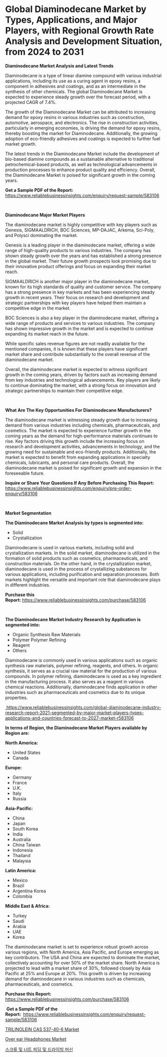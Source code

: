 <p><h1>Global Diaminodecane Market by Types, Applications, and Major Players, with Regional Growth Rate Analysis and Development Situation, from 2024 to 2031</h1></p><p><strong>Diaminodecane Market Analysis and Latest Trends</strong></p>
<p><p>Diaminodecane is a type of linear diamine compound with various industrial applications, including its use as a curing agent in epoxy resins, a component in adhesives and coatings, and as an intermediate in the synthesis of other chemicals. The global Diaminodecane Market is expected to experience steady growth over the forecast period, with a projected CAGR of 7.4%.</p><p>The growth of the Diaminodecane Market can be attributed to increasing demand for epoxy resins in various industries such as construction, automotive, aerospace, and electronics. The rise in construction activities, particularly in emerging economies, is driving the demand for epoxy resins, thereby boosting the market for Diaminodecane. Additionally, the growing adoption of eco-friendly adhesives and coatings is expected to further fuel market growth.</p><p>The latest trends in the Diaminodecane Market include the development of bio-based diamine compounds as a sustainable alternative to traditional petrochemical-based products, as well as technological advancements in production processes to enhance product quality and efficiency. Overall, the Diaminodecane Market is poised for significant growth in the coming years.</p></p>
<p><strong>Get a Sample PDF of the Report:&nbsp;</strong> <a href="https://www.reliablebusinessinsights.com/enquiry/request-sample/583106">https://www.reliablebusinessinsights.com/enquiry/request-sample/583106</a></p>
<p>&nbsp;</p>
<p><strong>Diaminodecane Major Market Players</strong></p>
<p><p>The diaminodecane market is highly competitive with key players such as Genesis, SIGMAALDRICH, BOC Sciences, MP-DAJAC, Arkema, Sci-Poly, and Polysci dominating the market. </p><p>Genesis is a leading player in the diaminodecane market, offering a wide range of high-quality products to various industries. The company has shown steady growth over the years and has established a strong presence in the global market. Their future growth prospects look promising due to their innovative product offerings and focus on expanding their market reach.</p><p>SIGMAALDRICH is another major player in the diaminodecane market, known for its high standards of quality and customer service. The company has a strong presence in key markets and has been experiencing steady growth in recent years. Their focus on research and development and strategic partnerships with key players have helped them maintain a competitive edge in the market.</p><p>BOC Sciences is also a key player in the diaminodecane market, offering a wide range of products and services to various industries. The company has shown impressive growth in the market and is expected to continue expanding its market reach in the future.</p><p>While specific sales revenue figures are not readily available for the mentioned companies, it is known that these players have significant market share and contribute substantially to the overall revenue of the diaminodecane market.</p><p>Overall, the diaminodecane market is expected to witness significant growth in the coming years, driven by factors such as increasing demand from key industries and technological advancements. Key players are likely to continue dominating the market, with a strong focus on innovation and strategic partnerships to maintain their competitive edge.</p></p>
<p>&nbsp;</p>
<p><strong>What Are The Key Opportunities For Diaminodecane Manufacturers?</strong></p>
<p><p>The diaminodecane market is witnessing steady growth due to increasing demand from various industries including chemicals, pharmaceuticals, and cosmetics. The market is expected to experience further growth in the coming years as the demand for high-performance materials continues to rise. Key factors driving this growth include the increasing focus on research and development activities, advancements in technology, and the growing need for sustainable and eco-friendly products. Additionally, the market is expected to benefit from expanding applications in specialty chemicals, lubricants, and personal care products. Overall, the diaminodecane market is poised for significant growth and expansion in the foreseeable future.</p></p>
<p><strong>Inquire or Share Your Questions If Any Before Purchasing This Report:</strong> <a href="https://www.reliablebusinessinsights.com/enquiry/pre-order-enquiry/583106">https://www.reliablebusinessinsights.com/enquiry/pre-order-enquiry/583106</a></p>
<p>&nbsp;</p>
<p><strong>Market Segmentation</strong></p>
<p><strong>The Diaminodecane Market Analysis by types is segmented into:</strong></p>
<p><ul><li>Solid</li><li>Crystallization</li></ul></p>
<p><p>Diaminodecane is used in various markets, including solid and crystallization markets. In the solid market, diaminodecane is utilized in the formation of solid products such as cosmetics, pharmaceuticals, and construction materials. On the other hand, in the crystallization market, diaminodecane is used in the process of crystallizing substances for various applications, including purification and separation processes. Both markets highlight the versatile and important role that diaminodecane plays in different industries.</p></p>
<p><strong>Purchase this Report:&nbsp;</strong><a href="https://www.reliablebusinessinsights.com/purchase/583106">https://www.reliablebusinessinsights.com/purchase/583106</a></p>
<p>&nbsp;</p>
<p><strong>The Diaminodecane Market Industry Research by Application is segmented into:</strong></p>
<p><ul><li>Organic Synthesis Raw Materials</li><li>Polymer Polymer Refining</li><li>Reagent</li><li>Others</li></ul></p>
<p><p>Diaminodecane is commonly used in various applications such as organic synthesis raw materials, polymer refining, reagents, and others. In organic synthesis, it serves as a crucial raw material for the production of various compounds. In polymer refining, diaminodecane is used as a key ingredient in the manufacturing process. It also serves as a reagent in various chemical reactions. Additionally, diaminodecane finds application in other industries such as pharmaceuticals and cosmetics due to its unique properties.</p></p>
<p><a href="https://www.reliablebusinessinsights.com/global-diaminodecane-industry-research-report-2021-segmented-by-major-market-players-types-applications-and-countries-forecast-to-2027-market-r583106">&nbsp;https://www.reliablebusinessinsights.com/global-diaminodecane-industry-research-report-2021-segmented-by-major-market-players-types-applications-and-countries-forecast-to-2027-market-r583106</a></p>
<p><strong>In terms of Region, the Diaminodecane Market Players available by Region are:</strong></p>
<p>
    <p> <strong> North America: </strong>
        <ul>
            <li>United States</li>
            <li>Canada</li>
        </ul>
        </p> 
    <p> <strong> Europe: </strong>
        <ul>
            <li>Germany</li>
            <li>France</li>
            <li>U.K.</li>
            <li>Italy</li>
            <li>Russia</li>
        </ul>
        </p> 
    <p> <strong> Asia-Pacific: </strong>
        <ul>
            <li>China</li>
            <li>Japan</li>
            <li>South Korea</li>
            <li>India</li>
            <li>Australia</li>
            <li>China Taiwan</li>
            <li>Indonesia</li>
            <li>Thailand</li>
            <li>Malaysia</li>
        </ul>
        </p> 
    <p> <strong> Latin America: </strong>
        <ul>
            <li>Mexico</li>
            <li>Brazil</li>
            <li>Argentina Korea</li>
            <li>Colombia</li>
        </ul>
        </p> 
    <p> <strong> Middle East & Africa: </strong>
        <ul>
            <li>Turkey</li>
            <li>Saudi</li>
            <li>Arabia</li>
            <li>UAE</li>
            <li>Korea</li>
        </ul>
    </p>
    </p>
<p><p>The diaminodecane market is set to experience robust growth across various regions, with North America, Asia Pacific, and Europe emerging as key contributors. The USA and China are expected to dominate the market, collectively accounting for over 50% of the market share. North America is projected to lead with a market share of 30%, followed closely by Asia Pacific at 25% and Europe at 20%. This growth is driven by increasing demand for diaminodecane in various industries such as chemicals, pharmaceuticals, and cosmetics.</p></p>
<p><strong>Purchase this Report: </strong><a href="https://www.reliablebusinessinsights.com/purchase/583106">https://www.reliablebusinessinsights.com/purchase/583106</a></p>
<p>&nbsp;<strong>Get a Sample PDF of the Report:&nbsp;&nbsp;</strong><a href="https://www.reliablebusinessinsights.com/enquiry/request-sample/583106">https://www.reliablebusinessinsights.com/enquiry/request-sample/583106</a></p>
<p><strong></strong></p>
<p><p><a href="https://github.com/nicoletavirag/Market-Research-Report-List-3/blob/main/trilinolein-cas-537-40-6-market.md">TRILINOLEIN CAS 537-40-6 Market</a></p><p><a href="https://issuu.com/reportprime-2/docs/over-ear-headphones-market-size-2030.pptx">Over ear Headphones Market</a></p><p><a href="https://github.com/ConstantinVon/Market-Research-Report-List-1/blob/main/619187087183.md">스크류 및 너트 피딩 및 드라이빙 머신</a></p></p>